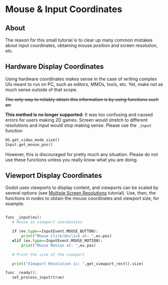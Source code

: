 # Mouse & Input Coordinates

## About

The reason for this small tutorial is to clear up many common mistakes about input coordinates, obtaining mouse position and screen resolution, etc.

## Hardware Display Coordinates

Using hardware coordinates makes sense in the case of writing complex UIs meant to run on PC, such as editors, MMOs, tools, etc. Yet, make not as much sense outside of that scope. 

~~The only way to reliably obtain this information is by using functions such as:~~

**This method is no longer supported:** It was too confusing and caused errors for users making 2D games. Screen would stretch to different resolutions and input would stop making sense. Please use the ``_input`` function

```python
OS.get_video_mode_size()
Input.get_mouse_pos()
```

However, this is discouraged for pretty much any situation. Please do not use these functions unless you really know what you are doing.

## Viewport Display Coordinates

Godot uses viewports to display content, and viewports can be scaled by several options (see [Multiple Screen Resolutions](tutorial_multires) tutorial). Use, then, the functions in nodes to obtain the mouse coordinates and viewport size, for example:


```python

func _input(ev):
   # Mouse in viewport coordinates

   if (ev.type==InputEvent.MOUSE_BUTTON):
       print("Mouse Click/Unclick at: ",ev.pos)
   elif (ev.type==InputEvent.MOUSE_MOTION):
       print("Mouse Motion at: ",ev.pos)

   # Print the size of the viewport

   print("Viewport Resolution is: ",get_viewport_rect().size)

func _ready():
   set_process_input(true)


